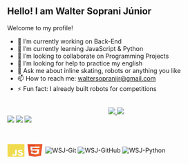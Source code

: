 ## Hello! I am Walter Soprani Júnior
Welcome to my profile!

- 🔭 I’m currently working on Back-End
- 🌱 I’m currently learning JavaScript & Python
- 👯 I’m looking to collaborate on Programming Projects
- 🤔 I’m looking for help to practice my english
- 💬 Ask me about inline skating, robots or anything you like
- 📫 How to reach me: waltersopranijr@gmail.com
- ⚡ Fun fact: I already built robots for competitions

##

<div align="center">
  <a href="https://github.com/WalterSopraniJr">
  <img height="180em" src="https://github-readme-stats.vercel.app/api?username=WalterSopraniJr&show_icons=true&theme=maroongold&include_all_commits=true&count_private=true"/>
  <img height="180em" src="https://github-readme-stats.vercel.app/api/top-langs/?username=WalterSopraniJr&layout=compact&langs_count=7&theme=maroongold"/>
</div>
  
  <div> 
  <a href="https://www.instagram.com/_walterjunior/" target="_blank"><img src="https://img.shields.io/badge/-Instagram-%23E4405F?style=for-the-badge&logo=instagram&logoColor=white" target="_blank"></a>
  <a href = "mailto:waltersopranijr@gmail.com"><img src="https://img.shields.io/badge/-Gmail-%23333?style=for-the-badge&logo=gmail&logoColor=white" target="_blank"></a>
  <a href="https://www.linkedin.com/in/walter-soprani-junior/" target="_blank"><img src="https://img.shields.io/badge/-LinkedIn-%230077B5?style=for-the-badge&logo=linkedin&logoColor=white" target="_blank"></a> 
 
</div>
  
  ##
  
  <div>
    
  <div style="display: inline_block"><br>
  <img align="center" alt="WSJ-Js" height="30" width="40" src="https://raw.githubusercontent.com/devicons/devicon/master/icons/javascript/javascript-plain.svg">
  <img align="center" alt="WSJ-HTML" height="30" width="40" src="https://raw.githubusercontent.com/devicons/devicon/master/icons/html5/html5-original.svg">
  <img align="center" alt="WSJ-Git" height="30" width="40" src="https://cdn.jsdelivr.net/gh/devicons/devicon/icons/git/git-original.svg" />
  <img align="center" alt="WSJ-GitHub" height="30" width="40" src="https://cdn.jsdelivr.net/gh/devicons/devicon/icons/github/github-original.svg" />
  <img align="center" alt="WSJ-Python" height="30" width="40" src="https://cdn.jsdelivr.net/gh/devicons/devicon/icons/python/python-original.svg" />
 

</div>
    
